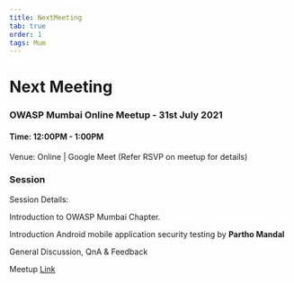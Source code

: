```yaml
---
title: NextMeeting
tab: true
order: 1
tags: Mum
---
```


# **Next Meeting**

### OWASP Mumbai Online Meetup - 31st July 2021
#### Time: 12:00PM - 1:00PM

Venue: Online | Google Meet (Refer RSVP on meetup for details)

### Session
Session Details:

Introduction to OWASP Mumbai Chapter.

Introduction Android mobile application security testing by **Partho Mandal**

General Discussion, QnA & Feedback

Meetup [Link](https://www.meetup.com/OWASP-Mumbai-Chapter/events/279739388/)



